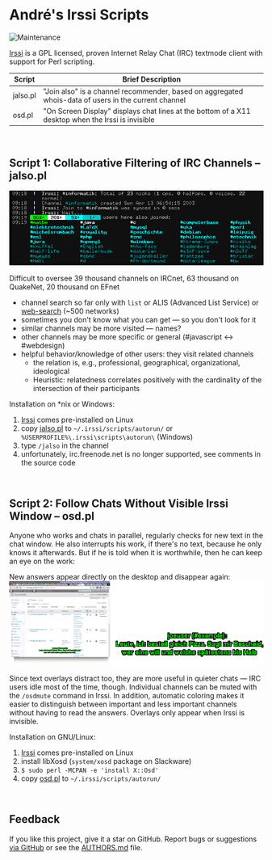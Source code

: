 # André's Irssi Scripts

![Maintenance](https://img.shields.io/maintenance/yes/2019.svg)


[Irssi](https://irssi.org/) is a GPL licensed, proven Internet Relay Chat (IRC) textmode client with support for Perl scripting.

| Script       | Brief Description
|--------------|-------------------
| jalso.pl     | "Join also" is a channel recommender, based on aggregated whois-data of users in the current channel
| osd.pl       | "On Screen Display" displays chat lines at the bottom of a X11 desktop when the Irssi is invisible

&nbsp;


## Script 1: Collaborative Filtering of IRC Channels – jalso.pl

![Screenshot](jalso-20101127.png?raw=true "Screenshot")

Difficult to oversee 39 thousand channels on IRCnet, 63 thousand on QuakeNet, 20 thousand on EFnet
- channel search so far only with `list` or ALIS (Advanced List Service) or [web-search](http://irc.netsplit.de/channels/) (~500 networks)
- sometimes you don't know what you can get — so you don't look for it
- similar channels may be more visited — names?
- other channels may be more specific or general (#javascript <-> #webdesign)
- helpful behavior/knowledge of other users: they visit related channels
  - the relation is, e.g., professional, geographical, organizational, ideological
  - Heuristic: relatedness correlates positively with the cardinality of the intersection of their participants

Installation on \*nix or Windows:
1. [Irssi](https://irssi.org/) comes pre-installed on Linux
2. copy [jalso.pl](jalso.pl) to `~/.irssi/scripts/autorun/`  or `%USERPROFILE%\.irssi\scripts\autorun\` (Windows)
3. type `/jalso` in the channel
4. unfortunately, irc.freenode.net is no longer supported, see comments in the source code

&nbsp;


## Script 2: Follow Chats Without Visible Irssi Window – osd.pl

Anyone who works and chats in parallel, regularly checks for new text in the chat window. He also interrupts his work, if there's no text, because he only knows it afterwards. But if he is told when it is worthwhile, then he can keep an eye on the work:

New answers appear directly on the desktop and disappear again:
![Screenshot](osd-20110213.png?raw=true "Screenshot")

Since text overlays distract too, they are more useful in quieter chats — IRC users idle most of the time, though. Individual channels can be muted with the `/osdmute` command in Irssi. In addition, automatic coloring makes it easier to distinguish between important and less important channels without having to read the answers. Overlays only appear when Irssi is invisible.

Installation on GNU/Linux:
1. [Irssi](https://irssi.org/) comes pre-installed on Linux
2. install libXosd (`system/xosd` package on Slackware)
3. `$ sudo perl -MCPAN -e 'install X::Osd'`
4. copy [osd.pl](osd.pl) to `~/.irssi/scripts/autorun/`

&nbsp;


## Feedback

If you like this project, give it a star on GitHub.
Report bugs or suggestions [via GitHub](https://github.com/andre-st/irssi-scripts/issues) 
or see the [AUTHORS.md](AUTHORS.md) file.

